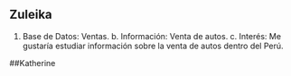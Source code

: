 
## Zuleika

1. Base de Datos: Ventas.
b. Información: Venta de autos.
c. Interés: Me gustaría estudiar información sobre la venta de autos dentro del Perú.

##Katherine
